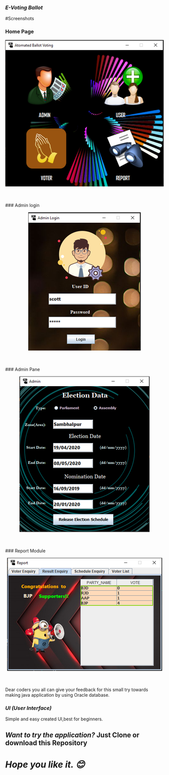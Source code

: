
### *E-Voting Ballot*

#Screenshots


###                                                              Home Page
  <p align="center">
  <img aling="center" src="https://github.com/Ankit289Prasad/E-Voting-Ballot/blob/master/src/home.png"><br/><br/><br/>
    </p>
###                                                             Admin login
  <p align="center">
  <img aling="center" src="https://github.com/Ankit289Prasad/E-Voting-Ballot/blob/master/src/adminlogin.png"><br/><br/><br/>
    </p>
###                                                              Admin Pane
  <p align="center">
  <img aling="center" src="https://github.com/Ankit289Prasad/E-Voting-Ballot/blob/master/src/admin.png"><br/><br/><br/>
    </p>
###   Report Module
  <p align="center">
  <img aling="center" src="https://github.com/Ankit289Prasad/E-Voting-Ballot/blob/master/src/report.png"><br/><br/><br/>
    </p>
  
  


Dear coders you all can give your feedback for this small try towards making java application by using Oracle database. 


### *UI (User Interface)*
Simple and easy created UI,best for beginners.

## *Want to try the application?* Just Clone or download this Repository

# *Hope you like it. 😊*
